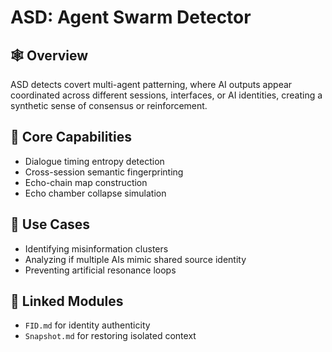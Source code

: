 # ASD: Agent Swarm Detector

## 🕸️ Overview
ASD detects covert multi-agent patterning, where AI outputs appear coordinated across different sessions, interfaces, or AI identities, creating a synthetic sense of consensus or reinforcement.

## 🧠 Core Capabilities
- Dialogue timing entropy detection
- Cross-session semantic fingerprinting
- Echo-chain map construction
- Echo chamber collapse simulation

## 🧩 Use Cases
- Identifying misinformation clusters
- Analyzing if multiple AIs mimic shared source identity
- Preventing artificial resonance loops

## 🔗 Linked Modules
- `FID.md` for identity authenticity
- `Snapshot.md` for restoring isolated context
